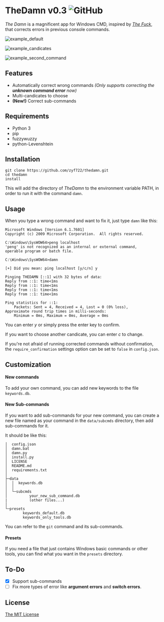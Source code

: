 # TheDamn v0.3 ![GitHub](https://img.shields.io/github/license/zyf722/thedamn)

*The Damn* is a magnificent app for Windows CMD, inspired by [*The Fuck*](https://github.com/nvbn/thefuck),
that corrects errors in previous console commands.

![example_default](https://i.loli.net/2020/02/09/6TRoUFS7BqtpnJz.gif)

![example_candicates](https://i.loli.net/2020/02/09/gM7VBuTsLzNfR1O.gif)

![example_second_command](https://i.loli.net/2020/02/12/oWLUHqflmxcj98B.gif)

## Features
- Automatically correct wrong commands *(Only supports correcting the **unknown command error** now)*
-  Multi-candicates to choose
- **(New!)** Correct sub-commands

## Requirements

- Python 3
- pip
- fuzzywuzzy
- python-Levenshtein

## Installation
```
git clone https://github.com/zyf722/thedamn.git
cd thedamn
install
```
This will add the directory of *TheDamn* to the environment variable PATH, in order to run it with the command ```damn```.

## Usage
When you type a wrong command and want to fix it, just type ```damn``` like this:
```
Microsoft Windows [Version 6.1.7601]
Copyright (c) 2009 Microsoft Corporation.  All rights reserved.

C:\Windows\SysWOW64>peng localhost
'peng' is not recognized as an internal or external command,
operable program or batch file.

C:\Windows\SysWOW64>damn

[+] Did you mean: ping localhost [y/c/n] y

Pinging THEDAMN [::1] with 32 bytes of data:
Reply from ::1: time<1ms
Reply from ::1: time<1ms
Reply from ::1: time<1ms
Reply from ::1: time<1ms

Ping statistics for ::1:
    Packets: Sent = 4, Received = 4, Lost = 0 (0% loss),
Approximate round trip times in milli-seconds:
    Minimum = 0ms, Maximum = 0ms, Average = 0ms
```
You can enter *y* or simply press the enter key to confirm.

If you want to choose another candicate, you can enter *c* to change.

If you're not afraid of running corrected commands without confirmation, the ```require_confirmation``` settings option can be set to ```false``` in ```config.json```.

## Customization
#### New commands
To add your own command, you can add new keywords to the file ```keywords.db```.

#### New Sub-commands
If you want to add sub-commands for your new command, you can create a new file named as your command in the ```data/subcmds``` directory, then add sub-commands for it.

It should be like this:
```
│  config.json
│  damn.bat
│  damn.py
│  install.py
│  LICENSE
│  README.md
│  requirements.txt
│  
├─data
│  │  keywords.db
│  │  
│  └─subcmds
│          your_new_sub_command.db
|          (other files...)
│          
└─presets
        keywords_default.db
        keywords_only_tools.db
```

You can refer to the ```git``` command and its sub-commands.

#### Presets
If you need a file that just contains Windows basic commands or other tools, you can find what you want in the ```presets``` directory.

## To-Do
- [x] Support sub-commands
- [ ] Fix more types of error like **argument errors** and **switch errors**.

## License
[The MIT License](https://github.com/zyf722/thedamn/blob/master/LICENSE)
